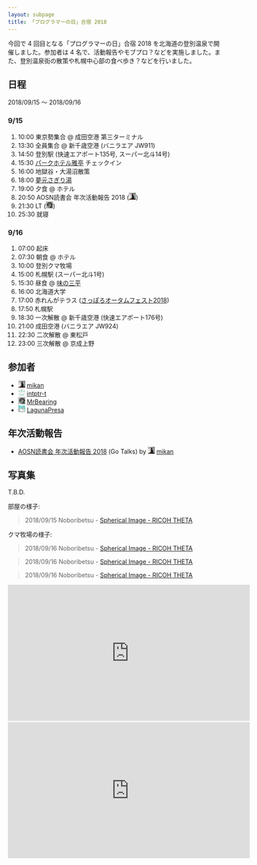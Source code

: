 ```yaml
---
layout: subpage
title: 「プログラマーの日」合宿 2018
---
```


今回で 4 回目となる「プログラマーの日」合宿 2018 を北海道の登別温泉で開催しました。参加者は 4 名で、活動報告やモブプロ？などを実施しました。また、登別温泉街の散策や札幌中心部の食べ歩き？などを行いました。

## 日程

2018/09/15 〜 2018/09/16

### 9/15

1. 10:00 東京勢集合 @ 成田空港 第三ターミナル
2. 13:30 全員集合 @ 新千歳空港 (バニラエア JW911)
3. 14:50 登別駅 (快速エアポート135号, スーパー北斗14号)
4. 15:30 [パークホテル雅亭](http://www.miyabitei.jp/) チェックイン
5. 16:00 地獄谷・大湯沼散策
6. 18:00 [夢元さぎり湯](http://sagiriyu-noboribetsu.com/)
7. 19:00 夕食 @ ホテル
8. 20:50 AOSN読書会 年次活動報告 2018 ([![](/images/users/mikan_16.png "mikan")](https://github.com/mikan))
9. 21:30 LT ([![](/images/users/MrBearing_16.png "MrBearing")](https://github.com/MrBearing))
10. 25:30 就寝

### 9/16

1. 07:00 起床
2. 07:30 朝食 @ ホテル
3. 10:00 登別クマ牧場
4. 15:00 札幌駅 (スーパー北斗1号)
5. 15:30 昼食 @ [味の三平](http://www.ajino-sanpei.com/)
6. 16:00 北海道大学
7. 17:00 赤れんがテラス ([さっぽろオータムフェスト2018](https://www.sapporo-autumnfest.jp/))
8. 17:50 札幌駅
9. 18:30 一次解散 @ 新千歳空港 (快速エアポート176号)
10. 21:00 成田空港 (バニラエア JW924)
12. 22:30 二次解散 @ 東松戸
13. 23:00 三次解散 @ 京成上野

## 参加者

* [![](/images/users/mikan_16.png "mikan")](https://github.com/mikan) [mikan](https://github.com/mikan)
* [![](/images/users/intptr-t_16.png "intptr-t")](https://github.com/intptr-t) [intptr-t](https://github.com/intptr-t)
* [![](/images/users/MrBearing_16.png "MrBearing")](https://github.com/MrBearing) [MrBearing](https://github.com/MrBearing)
* [![](/images/users/LagunaPresa_16.png "LagunaPresa")](https://github.com/LagunaPresa)  [LagunaPresa](https://github.com/LagunaPresa)

## 年次活動報告

* [AOSN読書会 年次活動報告 2018](https://go-talks.appspot.com/github.com/mikan/talks/aosn-report-2018.slide) (Go Talks) by [![](/images/users/mikan_16.png "mikan")](https://github.com/mikan) [mikan](https://github.com/mikan)

## 写真集

T.B.D.

部屋の様子:

<blockquote data-width="500" data-height="375" class="ricoh-theta-spherical-image" >2018/09/15 Noboribetsu - <a href="https://theta360.com/s/hJLePWN4h3tmoXDND504ehIIu" target="_blank">Spherical Image - RICOH THETA</a></blockquote>
<script async src="https://theta360.com/widgets.js" charset="utf-8"></script>

クマ牧場の様子:

<blockquote data-width="500" data-height="375" class="ricoh-theta-spherical-image" >2018/09/16 Noboribetsu - <a href="https://theta360.com/s/kNo6HgtThFmi83TJKzA4xuL36" target="_blank">Spherical Image - RICOH THETA</a></blockquote>
<script async src="https://theta360.com/widgets.js" charset="utf-8"></script>
<blockquote data-width="500" data-height="375" class="ricoh-theta-spherical-image" >2018/09/16 Noboribetsu - <a href="https://theta360.com/s/mZAknkoY7aQeJObFodzqWsCLk" target="_blank">Spherical Image - RICOH THETA</a></blockquote>
<script async src="https://theta360.com/widgets.js" charset="utf-8"></script>
<blockquote data-width="500" data-height="375" class="ricoh-theta-spherical-image" >2018/09/16 Noboribetsu - <a href="https://theta360.com/s/q0pXyhFIp7jKkdfaqePGDOrbg" target="_blank">Spherical Image - RICOH THETA</a></blockquote>
<script async src="https://theta360.com/widgets.js" charset="utf-8"></script>
<iframe width="560" height="315" src="https://www.youtube.com/embed/EGHQi1lnQ1k?rel=0" frameborder="0" allow="autoplay; encrypted-media" allowfullscreen></iframe>
<iframe width="560" height="315" src="https://www.youtube.com/embed/YOeI8xB5-1M?rel=0" frameborder="0" allow="autoplay; encrypted-media" allowfullscreen></iframe>
